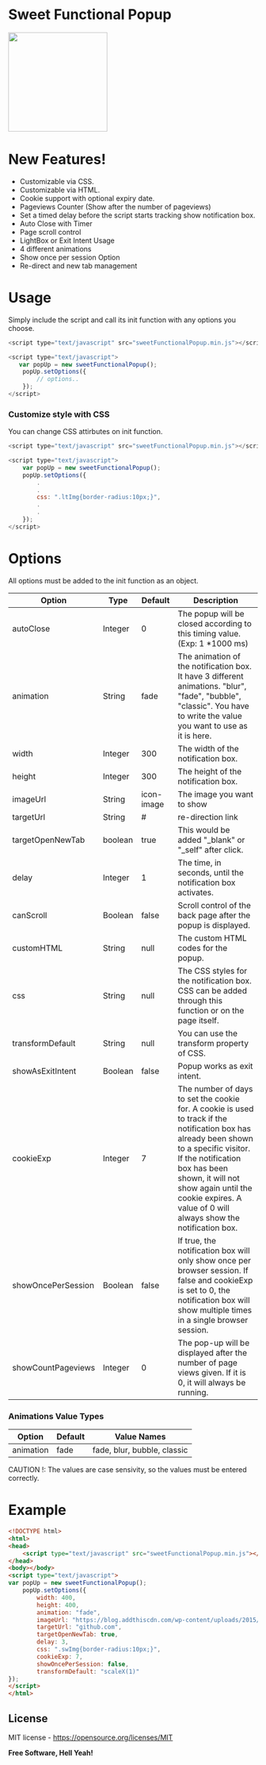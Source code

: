 # Sweet Functional Popup
<p align="left">
  <img src="https://i.imgyukle.com/2019/10/15/ENwm8j.png" width="200px" height="200px">
</p>

# New Features!
 - Customizable via CSS.
 - Customizable via HTML.
 - Cookie support with optional expiry date.
 - Pageviews Counter (Show after the number of pageviews)
 - Set a timed delay before the script starts tracking show notification box.
 - Auto Close with Timer
 - Page scroll control
 - LightBox or Exit Intent Usage
 - 4 different animations
 - Show once per session Option
 - Re-direct and new tab management

# Usage

Simply include the script and call its init function with any options you choose. 

```js
<script type="text/javascript" src="sweetFunctionalPopup.min.js"></script>

<script type="text/javascript">
   var popUp = new sweetFunctionalPopup();
    popUp.setOptions({
        // options..
    });
</script>
```

### Customize style with CSS
You can change CSS attirbutes on init function.
```js
<script type="text/javascript" src="sweetFunctionalPopup.min.js"></script>

<script type="text/javascript">
    var popUp = new sweetFunctionalPopup();
    popUp.setOptions({
        .
        .
        css: ".ltImg{border-radius:10px;}",
        .
        .
    });
</script>
```

# Options

All options must be added to the init function as an object.

| Option | Type | Default | Description 
| ------ | ------ | ------ | ------ |
| autoClose | Integer | 0 | The popup will be closed according to this timing value. (Exp: 1 *1000 ms)
| animation | String | fade | The animation of the notification box. It have 3 different animations. "blur", "fade", "bubble", "classic". You have to write the value you want to use as it is here.
| width | Integer | 300 | The width of the notification box.
| height | Integer | 300 | The height of the notification box.
| imageUrl | String | icon-image | The image you want to show
| targetUrl | String | # | re-direction link
| targetOpenNewTab | boolean | true | This would be added "_blank" or "_self" after click.
| delay | Integer | 1 | The time, in seconds, until the notification box activates.
| canScroll | Boolean | false | Scroll control of the back page after the popup is displayed.
| customHTML | String | null | The custom HTML codes for the popup.
| css | String | null | The CSS styles for the notification box. CSS can be added through this function or on the page itself.
| transformDefault | String | null | You can use the transform property of CSS.
| showAsExitIntent | Boolean | false | Popup works as exit intent.
| cookieExp | Integer | 7 | The number of days to set the cookie for. A cookie is used to track if the notification box has already been shown to a specific visitor. If the notification box has been shown, it will not show again until the cookie expires. A value of 0 will always show the notification box.
| showOncePerSession | Boolean | false | If true, the notification box will only show once per browser session. If false and cookieExp is set to 0, the notification box will show multiple times in a single browser session.
| showCountPageviews | Integer | 0 | The pop-up will be displayed after the number of page views given. If it is 0, it will always be running.

### Animations Value Types

| Option | Default | Value Names |  
| ------ | ------ | ------ 
| animation | fade | fade, blur, bubble, classic

CAUTION !: The values are case sensivity, so the values must be entered correctly.



# Example
```html
<!DOCTYPE html>
<html>
<head>
    <script type="text/javascript" src="sweetFunctionalPopup.min.js"></script>
</head>
<body></body>
<script type="text/javascript">
var popUp = new sweetFunctionalPopup();
    popUp.setOptions({
        width: 400,
        height: 400,
        animation: "fade",
        imageUrl: "https://blog.addthiscdn.com/wp-content/uploads/2015/11/JS-360454.png",
        targetUrl: "github.com",
        targetOpenNewTab: true,
        delay: 3,
        css: ".swImg{border-radius:10px;}",
        cookieExp: 7,
        showOncePerSession: false,
        transformDefault: "scaleX(1)"
});
</script>
</html>
```

License
----

MIT license - https://opensource.org/licenses/MIT

**Free Software, Hell Yeah!**
